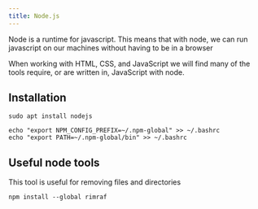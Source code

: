 ```yaml
---
title: Node.js
---
```


Node is a runtime for javascript. This means that with node, we can run
javascript on our machines without having to be in a browser

When working with HTML, CSS, and JavaScript we will find many of the tools
require, or are written in, JavaScript with node.

## Installation

```shell
sudo apt install nodejs
```

```shell
echo "export NPM_CONFIG_PREFIX=~/.npm-global" >> ~/.bashrc
echo "export PATH=~/.npm-global/bin" >> ~/.bashrc
```

## Useful node tools

This tool is useful for removing files and directories

```shell
npm install --global rimraf
```
